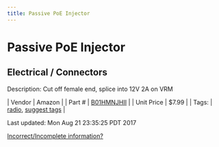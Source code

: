 ```yaml
---
title: Passive PoE Injector
---
```


# Passive PoE Injector
## Electrical / Connectors
Description: 	Cut off female end, splice into 12V 2A on VRM 

| Vendor | Amazon | 
| Part # | [B01HMNJHII](https://www.amazon.com/gp/product/B01HMNJHII) | 
| Unit Price | $7.99 | 
| Tags: | [radio](https://jgermita.github.io/frc-parts/search/?q=radio), [suggest tags](https://docs.google.com/forms/d/e/1FAIpQLSeWyY8v3RgOty-MyWmh9U0iivNYN_molChYyS-0U-o-kOAv_g/viewform) | 

Last updated: Mon Aug 21 23:35:25 PDT 2017

 [Incorrect/Incomplete information?](https://docs.google.com/forms/d/e/1FAIpQLSeWyY8v3RgOty-MyWmh9U0iivNYN_molChYyS-0U-o-kOAv_g/viewform)